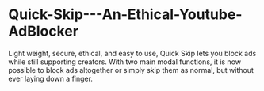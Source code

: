 # Quick-Skip---An-Ethical-Youtube-AdBlocker
Light weight, secure, ethical, and easy to use, Quick Skip lets you block ads while still supporting creators. With two main modal functions, it is now possible to block ads altogether or simply skip them as normal, but without ever laying down a finger.
